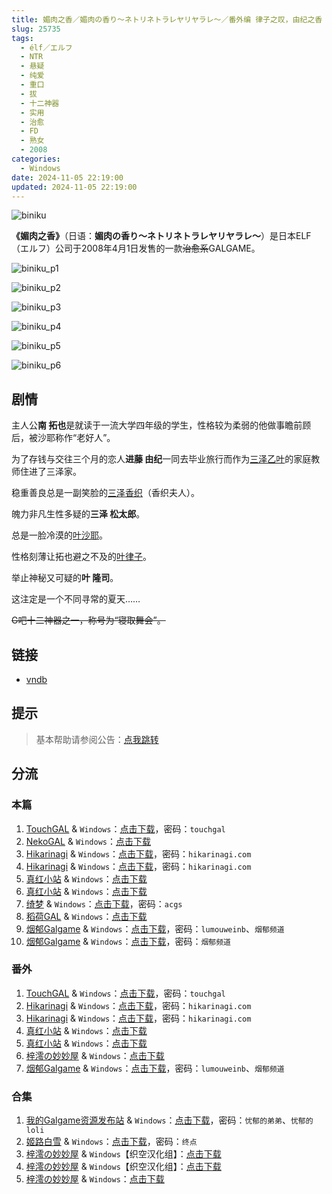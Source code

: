 ```yaml
---
title: 媚肉之香／媚肉の香り～ネトリネトラレヤリヤラレ～／番外编 律子之叹，由纪之香 律子の溜息・由紀の香り 外传
slug: 25735
tags:
  - élf／エルフ
  - NTR
  - 悬疑
  - 纯爱
  - 重口
  - 拔
  - 十二神器
  - 实用
  - 治愈
  - FD
  - 熟女
  - 2008
categories:
  - Windows
date: 2024-11-05 22:19:00
updated: 2024-11-05 22:19:00
---
```


![biniku](https://r2.30hb.cn/vndb-img/biniku.webp)

**《媚肉之香》**（日语：**媚肉の香り～ネトリネトラレヤリヤラレ～**）是日本ELF（エルフ）公司于2008年4月1日发售的一款~~治愈系~~GALGAME。

<!--more-->

![biniku_p1](https://r2.30hb.cn/vndb-img/biniku_p1.webp)

![biniku_p2](https://r2.30hb.cn/vndb-img/biniku_p2.webp)

![biniku_p3](https://r2.30hb.cn/vndb-img/biniku_p3.webp)

![biniku_p4](https://r2.30hb.cn/vndb-img/biniku_p4.webp)

![biniku_p5](https://r2.30hb.cn/vndb-img/biniku_p5.webp)

![biniku_p6](https://r2.30hb.cn/vndb-img/biniku_p6.webp)

## 剧情

主人公**南 拓也**是就读于一流大学四年级的学生，性格较为柔弱的他做事瞻前顾后，被沙耶称作“老好人”。

为了存钱与交往三个月的恋人**进藤 由纪**一同去毕业旅行而作为[三泽乙叶](https://zh.moegirl.org.cn/三泽乙叶)的家庭教师住进了三泽家。

稳重善良总是一副笑脸的[三泽香织](https://zh.moegirl.org.cn/三泽香织)（香织夫人）。

魄力非凡生性多疑的**三泽 松太郎**。

总是一脸冷漠的[叶沙耶](https://zh.moegirl.org.cn/叶沙耶)。

性格刻薄让拓也避之不及的[叶律子](https://zh.moegirl.org.cn/叶律子)。

举止神秘又可疑的**叶 隆司**。

这注定是一个不同寻常的夏天……

~~G吧十二神器之一，称号为“寝取舞会”。~~

## 链接

- [vndb](https://vndb.org/v470)

## 提示

> 基本帮助请参阅公告：[点我跳转](/)

## 分流

### 本篇

1. [TouchGAL](https://www.touchgal.us/) & `Windows`：[点击下载](https://pan.touchgal.net/s/rrLsy)，密码：`touchgal`
2. [NekoGAL](https://www.nekogal.com/) & `Windows`：[点击下载](https://pan.nekogal.top/s/LGeTk)
3. [Hikarinagi](https://www.hikarinagi.net/) & `Windows`：[点击下载](https://pan.yurari.moe/s/YM9TJ)，密码：`hikarinagi.com`
4. [Hikarinagi](https://www.hikarinagi.net/) & `Windows`：[点击下载](https://pan.yurari.moe/s/lY07C5)，密码：`hikarinagi.com`
5. [真红小站](https://www.shinnku.com/) & `Windows`：[点击下载](https://www.shinnku.com/api/download/0/win/%E5%AA%9A%E8%82%89%E4%B9%8B%E9%A6%99v1.2.7z)
6. [真红小站](https://www.shinnku.com/) & `Windows`：[点击下载](https://www.shinnku.com/api/download/zd/0001-0500/[080328][%E3%82%A8%E3%83%AB%E3%83%95]%20%E5%AA%9A%E8%82%89%E3%81%AE%E9%A6%99%E3%82%8A%EF%BD%9E%E3%83%8D%E3%83%88%E3%83%AA%E3%83%8D%E3%83%88%E3%83%A9%E3%83%AC%E3%83%A4%E3%83%AA%E3%83%A4%E3%83%A9%E3%83%AC%EF%BD%9E.rar)
7. [绮梦](https://acgs.one/) & `Windows`：[点击下载](https://game.acgs.one/game/17.html)，密码：`acgs`
8. [稻荷GAL](https://inarigal.com/) & `Windows`：[点击下载](https://xpa.zrflie.pw/PC/%E5%AA%9A%E8%82%89%E4%B9%8B%E9%A6%99.zip)
9. [烟郁Galgame](https://yanyugal.top/) & `Windows`：[点击下载](https://yanyugal.top/d/disk1/%E5%B0%8F%E5%B0%8F%E7%9A%84%E5%88%86%E4%BA%AB%EF%BC%88PC%EF%BC%86%E5%AE%89%E5%8D%93%EF%BC%89/PC/galgame/%5B%E6%B1%89%E5%8C%96%5D%E5%AA%9A%E8%82%89%E4%B9%8B%E9%A6%99.7z)，密码：`lumouweinb`、`烟郁频道`
10. [烟郁Galgame](https://yanyugal.top/) & `Windows`：[点击下载](https://yanyugal.top/d/disk1/PC/%E5%8D%81%E4%BA%8C%E7%A5%9E%E5%99%A8/10.%E5%AF%9D%E5%8F%96%E8%88%9E%E4%BC%9A%E2%80%94%E5%AA%9A%E8%82%89%E4%B9%8B%E9%A6%99.rar)，密码：`烟郁频道`

### 番外

1. [TouchGAL](https://www.touchgal.us/) & `Windows`：[点击下载](https://pan.touchgal.net/s/1bd2UX)，密码：`touchgal`
2. [Hikarinagi](https://www.hikarinagi.net/) & `Windows`：[点击下载](https://pan.yurari.moe/s/ZWEfV)，密码：`hikarinagi.com`
3. [Hikarinagi](https://www.hikarinagi.net/) & `Windows`：[点击下载](https://pan.yurari.moe/s/kRgrI6)，密码：`hikarinagi.com`
4. [真红小站](https://www.shinnku.com/) & `Windows`：[点击下载](https://www.shinnku.com/api/download/0/win/%E5%AA%9A%E8%82%89%E4%B9%8B%E9%A6%99%E5%A4%96%E4%BC%A0.7z)
5. [真红小站](https://www.shinnku.com/) & `Windows`：[点击下载](https://www.shinnku.com/api/download/zd/0001-0500/[080627][%E3%82%A8%E3%83%AB%E3%83%95]%20%E5%AA%9A%E8%82%89%E3%81%AE%E9%A6%99%E3%82%8A%20%E7%95%AA%E5%A4%96%E7%B7%A8%E3%80%8C%E5%BE%8B%E5%AD%90%E3%81%AE%E6%BA%9C%E6%81%AF%20%E7%94%B1%E7%B4%80%E3%81%AE%E9%A6%99%E3%82%8A%E3%80%8D.rar)
6. [梓澪の妙妙屋](https://zi0.cc/) & `Windows`：[点击下载](https://zi0.cc/d/%60%E3%80%90%E5%90%88%E9%9B%86%E7%B3%BB%E5%88%97%E3%80%91/%E3%80%90PC%2B%E9%83%A8%E5%88%86KR%20ONS%E3%80%9112%E7%A5%9E%E9%AD%94%E5%99%A8/12%E7%A5%9E%E5%99%A8/%E5%AA%9A%E8%82%89%E4%B9%8B%E9%A6%99%20%E7%95%AA%E5%A4%96%E7%AF%87.zip?sign=RoT0tCR9X3_1lyY2n3TgyNn-XNt7l2-GAGsnpnyz_To=:0)
7. [烟郁Galgame](https://yanyugal.top/) & `Windows`：[点击下载](https://yanyugal.top/d/disk1/%E5%B0%8F%E5%B0%8F%E7%9A%84%E5%88%86%E4%BA%AB%EF%BC%88PC%EF%BC%86%E5%AE%89%E5%8D%93%EF%BC%89/PC/galgame/%5B%E6%B1%89%E5%8C%96%5D%E5%AA%9A%E8%82%89%E4%B9%8B%E9%A6%99%E7%95%AA%E5%A4%96.7z)，密码：`lumouweinb`、`烟郁频道`

### 合集

1. [我的Galgame资源发布站](https://www.ttloli.com/) & `Windows`：[点击下载](https://www.ttloli.com/meirouzhixiangfanwaipian.html)，密码：`忧郁的弟弟`、`忧郁的loli`
2. [姬路白雪](https://pan.jlbx.xyz/) & `Windows`：[点击下载](https://pan.jlbx.xyz/?s=%E5%AA%9A%E8%82%89%E4%B9%8B%E9%A6%99)，密码：`终点`
3. [梓澪の妙妙屋](https://zi0.cc/) & `Windows`【织空汉化组】：[点击下载](https://zi0.cc/d/%60%E3%80%90%E5%90%88%E9%9B%86%E7%B3%BB%E5%88%97%E3%80%91/%E5%8D%97%2BGalGame%E6%B1%89%E5%8C%96%E5%8C%BA%E5%85%A8%E5%8C%BA%E8%B5%84%E6%BA%90%E5%A4%87%E4%BB%BD/1/08/%5BELF%5D%20%E5%AA%9A%E8%82%89%E3%81%AE%E9%A6%99%E3%82%8A%20%E5%AA%9A%E8%82%89%E4%B9%8B%E9%A6%99%20%E6%9C%AC%E4%BD%93%2B%E7%95%AA%E5%A4%96%E6%B1%89%E5%8C%96%E7%89%88%5B%E7%BB%87%E7%A9%BA%E6%B1%89%E5%8C%96%E7%BB%84%5D.zip?sign=x9QDsCLq9ucyHJ5nn3rdbnUK_rd4EWOSULmTLr7itvE=:0)
4. [梓澪の妙妙屋](https://zi0.cc/) & `Windows`【织空汉化组】：[点击下载](https://zi0.cc/d/%60%E3%80%90%E5%90%88%E9%9B%86%E7%B3%BB%E5%88%97%E3%80%91/%E5%8D%97%2BGalGame%E6%B1%89%E5%8C%96%E5%8C%BA%E5%85%A8%E5%8C%BA%E8%B5%84%E6%BA%90%E5%A4%87%E4%BB%BD/1/08/%5BELF%5D%E5%AA%9A%E8%82%89%E3%81%AE%E9%A6%99%E3%82%8A%E5%AA%9A%E8%82%89%E4%B9%8B%E9%A6%99%20%2B%20%E7%95%AA%E5%A4%96%E7%AF%87%20%E6%B1%89%E5%8C%96%E7%A1%AC%E7%9B%98%E7%89%88%20%5B%E7%BB%87%E7%A9%BA%E6%B1%89%E5%8C%96%E7%BB%84.zip?sign=w2jSqyJbUv-PJWgzZY1x1fMlQIlw8h09X4KeF9YKlb0=:0)
5. [梓澪の妙妙屋](https://zi0.cc/) & `Windows`：[点击下载](https://zi0.cc/d/%2C%E3%80%90ADV-%E5%86%92%E9%99%A9%E6%B8%B8%E6%88%8F%E3%80%91/%E3%80%90PC%E3%80%91%E5%AA%9A%E8%82%89%E4%B9%8B%E9%A6%99/%E5%AA%9A%E8%82%89%E4%B9%8B%E9%A6%99%EF%BC%9A%E6%9C%AC%E7%AF%87%2B%E7%95%AA%E5%A4%96-%E7%94%B1%E7%BA%AA%E4%B9%8B%E9%A6%99%20%E6%B1%89%E5%8C%96%E7%89%88%2B%E5%AD%98%E6%A1%A3%2B%E6%94%BB%E7%95%A5%2B%E5%85%A8CG.7z?sign=aj2OZuG_vwXpAOThZiKS9vhfP3kbnjJr5Ag-g4r2K7M=:0)
